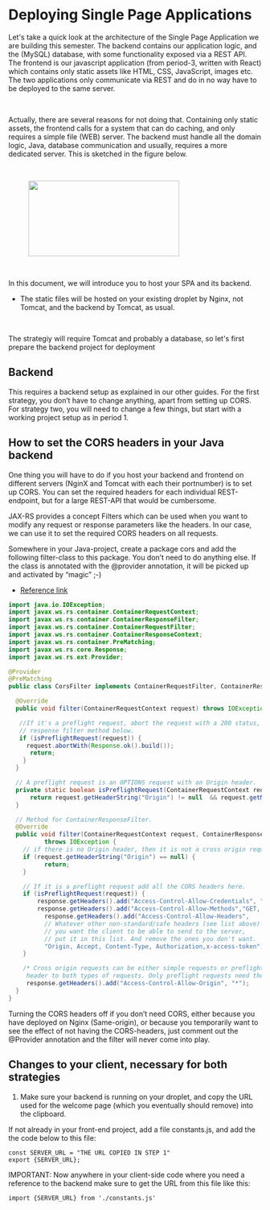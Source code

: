 # Deploying Single Page Applications

Let's take a quick look at the architecture of the Single Page Application we are building this semester. The backend contains our application logic, and the (MySQL) database, with some functionality exposed via a REST API. The frontend is our javascript application (from period-3, written with React) which contains only static assets like HTML, CSS, JavaScript, images etc. The two applications only communicate via REST and do in no way have to be deployed to the same server.

</br>

Actually, there are several reasons for not doing that. Containing only static assets, the frontend calls for a system that can do caching, and only requires a simple file (WEB) server. The backend must handle all the domain logic, Java, database communication and usually, requires a more dedicated server. This is sketched in the figure below.

</br>

<figure>
<img src="./images/deployingfrontend.png"
width="300"
height="150"
>
</figure>

</br>

In this document, we will introduce you to host your SPA and its backend.

-  The static files will be hosted on your existing droplet by Nginx, not Tomcat, and the backend by Tomcat, as usual.

</br>

The strategiy will require Tomcat and probably a database, so let's first prepare the backend project for deployment

## Backend

This requires a backend setup as explained in our other guides. For the first strategy, you don’t have to change anything, apart from setting up CORS. For strategy two, you will need to change a few things, but start with a working project setup as in period 1.

## How to set the CORS headers in your Java backend

One thing you will have to do if you host your backend and frontend on different servers (NginX and Tomcat with each their portnumber) is to set up CORS. You can set the required headers for each individual REST-endpoint, but for a large REST-API that would be cumbersome.

JAX-RS provides a concept Filters which can be used when you want to modify any request or response parameters like the headers.
In our case, we can use it to set the required CORS headers on all requests.

Somewhere in your Java-project, create a package cors and add the following filter-class to this package. You don’t need to do anything else. If the class is annotated with the @provider annotation, it will be picked up and activated by “magic” ;-)

- [Reference link](https://stackoverflow.com/questions/28065963/how-to-handle-cors-using-jax-rs-with-jersey)

```JAVA
import java.io.IOException;
import javax.ws.rs.container.ContainerRequestContext;
import javax.ws.rs.container.ContainerResponseFilter;
import javax.ws.rs.container.ContainerRequestFilter;
import javax.ws.rs.container.ContainerResponseContext;
import javax.ws.rs.container.PreMatching;
import javax.ws.rs.core.Response;
import javax.ws.rs.ext.Provider;

@Provider
@PreMatching
public class CorsFilter implements ContainerRequestFilter, ContainerResponseFilter {

  @Override
  public void filter(ContainerRequestContext request) throws IOException {

   //If it's a preflight request, abort the request with a 200 status, and the CORS headers are added in the
   // response filter method below.
   if (isPreflightRequest(request)) {
     request.abortWith(Response.ok().build());
      return;
    }
  }

  // A preflight request is an OPTIONS request with an Origin header.
  private static boolean isPreflightRequest(ContainerRequestContext request) {
      return request.getHeaderString("Origin") != null  && request.getMethod().equalsIgnoreCase("OPTIONS");
  }

  // Method for ContainerResponseFilter.
  @Override
  public void filter(ContainerRequestContext request, ContainerResponseContext response)
          throws IOException {
    // if there is no Origin header, then it is not a cross origin request - don't do anything.
    if (request.getHeaderString("Origin") == null) {
          return;
    }

    // If it is a preflight request add all the CORS headers here.
    if (isPreflightRequest(request)) {
        response.getHeaders().add("Access-Control-Allow-Credentials", "true");
        response.getHeaders().add("Access-Control-Allow-Methods","GET, POST, PUT, DELETE, OPTIONS, HEAD");
          response.getHeaders().add("Access-Control-Allow-Headers",
          // Whatever other non-standard/safe headers (see list above)
          // you want the client to be able to send to the server,
          // put it in this list. And remove the ones you don't want.
          "Origin, Accept, Content-Type, Authorization,x-access-token");
    }

    /* Cross origin requests can be either simple requests or preflight request. We need to add this
     header to both types of requests. Only preflight requests need the previously added headers. */
     response.getHeaders().add("Access-Control-Allow-Origin", "*");
  }
}
```

Turning the CORS headers off if you don’t need CORS, either because you have deployed on Nginx (Same-origin), or because you temporarily want to see the effect of not having the CORS-headers, just comment out the @Provider annotation and the filter will never come into play.

## Changes to your client, necessary for both strategies

1. Make sure your backend is running on your droplet, and copy the URL used for the welcome page (which you eventually should remove) into the clipboard.

If not already in your front-end project, add a file constants.js, and add the the code below to this file:

```JS
const SERVER_URL = "THE URL COPIED IN STEP 1"
export {SERVER_URL};
```

IMPORTANT: Now anywhere in your client-side code where you need a reference to the backend make sure to get the URL from this file like this:

```JS
import {SERVER_URL} from './constants.js'
```

